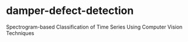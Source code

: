 # damper-defect-detection
Spectrogram-based Classification of Time Series Using Computer Vision Techniques
